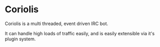 Coriolis
========

Coriolis is a multi threaded, event driven IRC bot.

It can handle high loads of traffic easily, and is easily extensible via it's plugin system.
